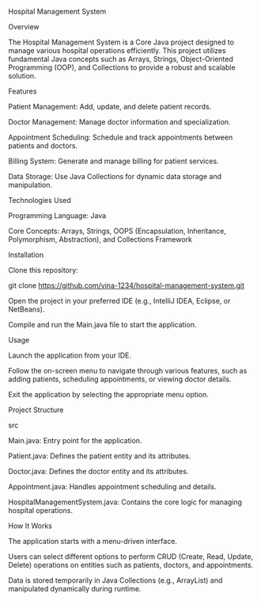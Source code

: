 Hospital Management System

Overview

The Hospital Management System is a Core Java project designed to manage various hospital operations efficiently. This project utilizes fundamental Java concepts such as Arrays, Strings, Object-Oriented Programming (OOP), and Collections to provide a robust and scalable solution.

Features

Patient Management: Add, update, and delete patient records.

Doctor Management: Manage doctor information and specialization.

Appointment Scheduling: Schedule and track appointments between patients and doctors.

Billing System: Generate and manage billing for patient services.

Data Storage: Use Java Collections for dynamic data storage and manipulation.

Technologies Used

Programming Language: Java

Core Concepts: Arrays, Strings, OOPS (Encapsulation, Inheritance, Polymorphism, Abstraction), and Collections Framework

Installation

Clone this repository:

git clone https://github.com/vina-1234/hospital-management-system.git

Open the project in your preferred IDE (e.g., IntelliJ IDEA, Eclipse, or NetBeans).

Compile and run the Main.java file to start the application.

Usage

Launch the application from your IDE.

Follow the on-screen menu to navigate through various features, such as adding patients, scheduling appointments, or viewing doctor details.

Exit the application by selecting the appropriate menu option.

Project Structure

src

Main.java: Entry point for the application.

Patient.java: Defines the patient entity and its attributes.

Doctor.java: Defines the doctor entity and its attributes.

Appointment.java: Handles appointment scheduling and details.

HospitalManagementSystem.java: Contains the core logic for managing hospital operations.

How It Works

The application starts with a menu-driven interface.

Users can select different options to perform CRUD (Create, Read, Update, Delete) operations on entities such as patients, doctors, and appointments.

Data is stored temporarily in Java Collections (e.g., ArrayList) and manipulated dynamically during runtime.

